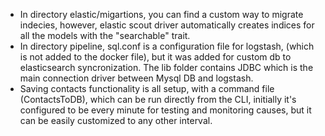 <ul>
    <li>
        In directory elastic/migartions, you can find a custom way to migrate indecies, however, elastic scout driver automatically creates indices for all the models with the "searchable" trait.
    </li>
    <li>
        In directory pipeline, sql.conf is a configuration file for logstash,
        (which is not added to the docker file), but it was added for custom db to elasticsearch syncronization.
        The lib folder contains JDBC which is the main connection driver between Mysql DB and logstash.
    </li>
    <li>
        Saving contacts functionality is all setup, with a command file (ContactsToDB), which can be run directly from the CLI, initially it's configured to be every minute for testing and monitoring causes, but it can be easily customized to any other interval.
    </li>
</ul>
